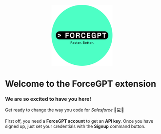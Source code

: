 <p align="center"><img src="../LogoCircle.png" width="200" height="200"/></p>

<h1>Welcome to the ForceGPT extension</h1>

<h3>We are so excited to have you here!</h3>

Get ready to change the way you code for *Salesforce* 🤖💻🚀

First off, you need a **ForceGPT account** to get an **API key**. Once you have signed up, just set your credentials with the **Signup** command button.